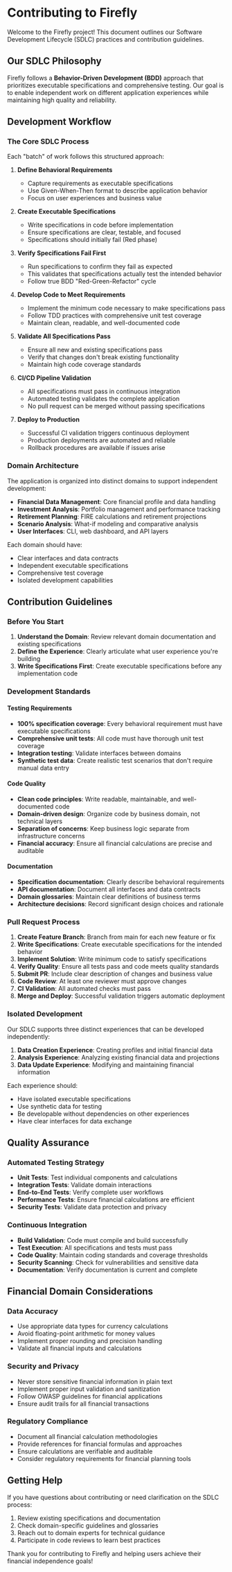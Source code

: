 # Contributing to Firefly

Welcome to the Firefly project! This document outlines our Software Development Lifecycle (SDLC) practices and contribution guidelines.

## Our SDLC Philosophy

Firefly follows a **Behavior-Driven Development (BDD)** approach that prioritizes executable specifications and comprehensive testing. Our goal is to enable independent work on different application experiences while maintaining high quality and reliability.

## Development Workflow

### The Core SDLC Process

Each "batch" of work follows this structured approach:

1. **Define Behavioral Requirements**
   - Capture requirements as executable specifications
   - Use Given-When-Then format to describe application behavior
   - Focus on user experiences and business value

2. **Create Executable Specifications**
   - Write specifications in code before implementation
   - Ensure specifications are clear, testable, and focused
   - Specifications should initially fail (Red phase)

3. **Verify Specifications Fail First**
   - Run specifications to confirm they fail as expected
   - This validates that specifications actually test the intended behavior
   - Follow true BDD "Red-Green-Refactor" cycle

4. **Develop Code to Meet Requirements**
   - Implement the minimum code necessary to make specifications pass
   - Follow TDD practices with comprehensive unit test coverage
   - Maintain clean, readable, and well-documented code

5. **Validate All Specifications Pass**
   - Ensure all new and existing specifications pass
   - Verify that changes don't break existing functionality
   - Maintain high code coverage standards

6. **CI/CD Pipeline Validation**
   - All specifications must pass in continuous integration
   - Automated testing validates the complete application
   - No pull request can be merged without passing specifications

7. **Deploy to Production**
   - Successful CI validation triggers continuous deployment
   - Production deployments are automated and reliable
   - Rollback procedures are available if issues arise

### Domain Architecture

The application is organized into distinct domains to support independent development:

- **Financial Data Management**: Core financial profile and data handling
- **Investment Analysis**: Portfolio management and performance tracking  
- **Retirement Planning**: FIRE calculations and retirement projections
- **Scenario Analysis**: What-if modeling and comparative analysis
- **User Interfaces**: CLI, web dashboard, and API layers

Each domain should have:
- Clear interfaces and data contracts
- Independent executable specifications
- Comprehensive test coverage
- Isolated development capabilities

## Contribution Guidelines

### Before You Start

1. **Understand the Domain**: Review relevant domain documentation and existing specifications
2. **Define the Experience**: Clearly articulate what user experience you're building
3. **Write Specifications First**: Create executable specifications before any implementation code

### Development Standards

#### Testing Requirements
- **100% specification coverage**: Every behavioral requirement must have executable specifications
- **Comprehensive unit tests**: All code must have thorough unit test coverage
- **Integration testing**: Validate interfaces between domains
- **Synthetic test data**: Create realistic test scenarios that don't require manual data entry

#### Code Quality
- **Clean code principles**: Write readable, maintainable, and well-documented code
- **Domain-driven design**: Organize code by business domain, not technical layers
- **Separation of concerns**: Keep business logic separate from infrastructure concerns
- **Financial accuracy**: Ensure all financial calculations are precise and auditable

#### Documentation
- **Specification documentation**: Clearly describe behavioral requirements
- **API documentation**: Document all interfaces and data contracts
- **Domain glossaries**: Maintain clear definitions of business terms
- **Architecture decisions**: Record significant design choices and rationale

### Pull Request Process

1. **Create Feature Branch**: Branch from main for each new feature or fix
2. **Write Specifications**: Create executable specifications for the intended behavior
3. **Implement Solution**: Write minimum code to satisfy specifications
4. **Verify Quality**: Ensure all tests pass and code meets quality standards
5. **Submit PR**: Include clear description of changes and business value
6. **Code Review**: At least one reviewer must approve changes
7. **CI Validation**: All automated checks must pass
8. **Merge and Deploy**: Successful validation triggers automatic deployment

### Isolated Development

Our SDLC supports three distinct experiences that can be developed independently:

1. **Data Creation Experience**: Creating profiles and initial financial data
2. **Analysis Experience**: Analyzing existing financial data and projections
3. **Data Update Experience**: Modifying and maintaining financial information

Each experience should:
- Have isolated executable specifications
- Use synthetic data for testing
- Be developable without dependencies on other experiences
- Have clear interfaces for data exchange

## Quality Assurance

### Automated Testing Strategy
- **Unit Tests**: Test individual components and calculations
- **Integration Tests**: Validate domain interactions
- **End-to-End Tests**: Verify complete user workflows
- **Performance Tests**: Ensure financial calculations are efficient
- **Security Tests**: Validate data protection and privacy

### Continuous Integration
- **Build Validation**: Code must compile and build successfully
- **Test Execution**: All specifications and tests must pass
- **Code Quality**: Maintain coding standards and coverage thresholds
- **Security Scanning**: Check for vulnerabilities and sensitive data
- **Documentation**: Verify documentation is current and complete

## Financial Domain Considerations

### Data Accuracy
- Use appropriate data types for currency calculations
- Avoid floating-point arithmetic for money values
- Implement proper rounding and precision handling
- Validate all financial inputs and calculations

### Security and Privacy
- Never store sensitive financial information in plain text
- Implement proper input validation and sanitization
- Follow OWASP guidelines for financial applications
- Ensure audit trails for all financial transactions

### Regulatory Compliance
- Document all financial calculation methodologies
- Provide references for financial formulas and approaches
- Ensure calculations are verifiable and auditable
- Consider regulatory requirements for financial planning tools

## Getting Help

If you have questions about contributing or need clarification on the SDLC process:

1. Review existing specifications and documentation
2. Check domain-specific guidelines and glossaries
3. Reach out to domain experts for technical guidance
4. Participate in code reviews to learn best practices

Thank you for contributing to Firefly and helping users achieve their financial independence goals!